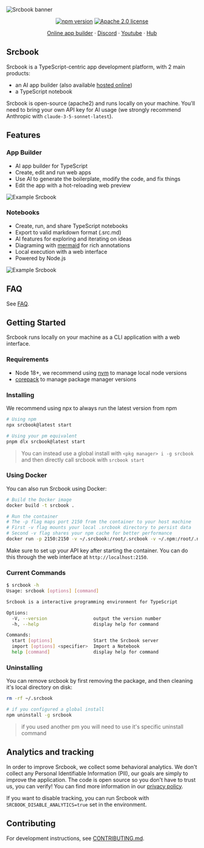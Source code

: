 <picture>
  <source media="(prefers-color-scheme: dark)" srcset="https://imagedelivery.net/oEu9i3VEvGGhcGGAYXSBLQ/2d5c9dda-044b-49e2-5255-4a0be1085d00/public">
  <source media="(prefers-color-scheme: light)" srcset="https://imagedelivery.net/oEu9i3VEvGGhcGGAYXSBLQ/064ebb1f-5153-4581-badd-42b42272fc00/public">
  <img alt="Srcbook banner" src="https://imagedelivery.net/oEu9i3VEvGGhcGGAYXSBLQ/064ebb1f-5153-4581-badd-42b42272fc00/public">
</picture>

<p align="center">
  <a href="https://badge.fury.io/js/srcbook"><img src="https://badge.fury.io/js/srcbook.svg" alt="npm version" /></a>
  <a href="https://opensource.org/licenses/Apache-2.0"><img src="https://img.shields.io/badge/License-Apache%202.0-blue.svg" alt="Apache 2.0 license" /></a>
</p>

<p align="center">
  <a href="https://srcbook.com">Online app builder</a> ·
  <a href="https://discord.gg/shDEGBSe2d">Discord</a> ·
  <a href="https://www.youtube.com/@srcbook">Youtube</a> ·
  <a href="https://hub.srcbook.com">Hub</a> 
</p>

## Srcbook

Srcbook is a TypeScript-centric app development platform, with 2 main products:

- an AI app builder (also available [hosted online](https://srcbook.com/))
- a TypeScript notebook

Srcbook is open-source (apache2) and runs locally on your machine. You'll need to bring your own API key for AI usage (we strongly recommend Anthropic with `claude-3-5-sonnet-latest`).

## Features

### App Builder

- AI app builder for TypeScript
- Create, edit and run web apps
- Use AI to generate the boilerplate, modify the code, and fix things
- Edit the app with a hot-reloading web preview

<picture>
  <source media="(prefers-color-scheme: dark)" srcset="https://i.imgur.com/lLJPZOs.png">
  <source media="(prefers-color-scheme: light)" srcset="https://i.imgur.com/k4xAyCQ.png">
  <img alt="Example Srcbook" src="https://i.imgur.com/k4xAyCQ.png">
</picture>

### Notebooks

- Create, run, and share TypeScript notebooks
- Export to valid markdown format (.src.md)
- AI features for exploring and iterating on ideas
- Diagraming with [mermaid](https://mermaid.js.org) for rich annotations
- Local execution with a web interface
- Powered by Node.js

<picture>
  <source media="(prefers-color-scheme: dark)" srcset="https://imagedelivery.net/oEu9i3VEvGGhcGGAYXSBLQ/2a4fa0f6-ef1b-4606-c9fa-b31d61b7c300/public">
  <source media="(prefers-color-scheme: light)" srcset="https://imagedelivery.net/oEu9i3VEvGGhcGGAYXSBLQ/ebfa2bfe-f805-4398-a348-0f48d4f93400/public">
  <img alt="Example Srcbook" src="https://imagedelivery.net/oEu9i3VEvGGhcGGAYXSBLQ/ebfa2bfe-f805-4398-a348-0f48d4f93400/public">
</picture>

## FAQ

See [FAQ](https://github.com/srcbookdev/srcbook/blob/main/FAQ.md).

## Getting Started

Srcbook runs locally on your machine as a CLI application with a web interface.

### Requirements

- Node 18+, we recommend using [nvm](https://github.com/nvm-sh/nvm) to manage local node versions
- [corepack](https://nodejs.org/api/corepack.html) to manage package manager versions

### Installing

We recommend using npx to always run the latest version from npm

```bash
# Using npm
npx srcbook@latest start

# Using your pm equivalent
pnpm dlx srcbook@latest start
```

> You can instead use a global install with `<pkg manager> i -g srcbook`
> and then directly call srcbook with `srcbook start`

### Using Docker

You can also run Srcbook using Docker:

```bash
# Build the Docker image
docker build -t srcbook .

# Run the container
# The -p flag maps port 2150 from the container to your host machine
# First -v flag mounts your local .srcbook directory to persist data
# Second -v flag shares your npm cache for better performance
docker run -p 2150:2150 -v ~/.srcbook:/root/.srcbook -v ~/.npm:/root/.npm srcbook
```

Make sure to set up your API key after starting the container. You can do this through the web interface at `http://localhost:2150`.

### Current Commands

```bash
$ srcbook -h
Usage: srcbook [options] [command]

Srcbook is a interactive programming environment for TypeScript

Options:
  -V, --version                 output the version number
  -h, --help                    display help for command

Commands:
  start [options]               Start the Srcbook server
  import [options] <specifier>  Import a Notebook
  help [command]                display help for command
```

### Uninstalling

You can remove srcbook by first removing the package, and then cleaning it's local directory on disk:

```bash
rm -rf ~/.srcbook

# if you configured a global install
npm uninstall -g srcbook
```

> if you used another pm you will need to use it's specific uninstall command

## Analytics and tracking

In order to improve Srcbook, we collect some behavioral analytics. We don't collect any Personal Identifiable Information (PII), our goals are simply to improve the application. The code is open source so you don't have to trust us, you can verify! You can find more information in our [privacy policy](https://github.com/srcbookdev/srcbook/blob/main/PRIVACY-POLICY.md).

If you want to disable tracking, you can run Srcbook with `SRCBOOK_DISABLE_ANALYTICS=true` set in the environment.

## Contributing

For development instructions, see [CONTRIBUTING.md](https://github.com/srcbookdev/srcbook/blob/main/CONTRIBUTING.md).
